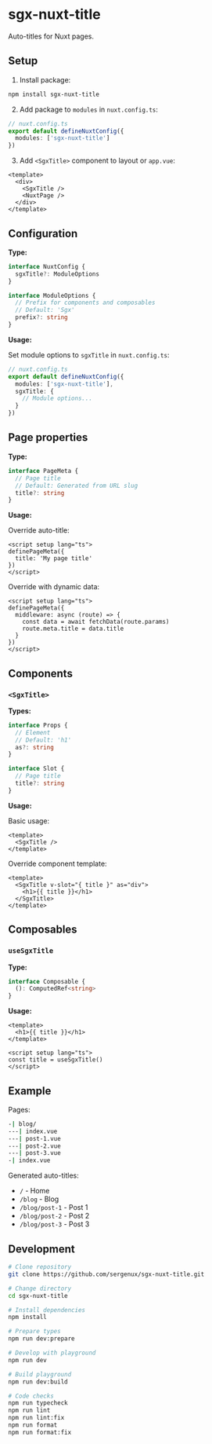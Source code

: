# sgx-nuxt-title

Auto-titles for Nuxt pages.

## Setup

1.  Install package:

```bash
npm install sgx-nuxt-title
```

2. Add package to `modules` in `nuxt.config.ts`:

```ts
// nuxt.config.ts
export default defineNuxtConfig({
  modules: ['sgx-nuxt-title']
})
```

3. Add `<SgxTitle>` component to layout or `app.vue`:

```vue
<template>
  <div>
    <SgxTitle />
    <NuxtPage />
  </div>
</template>
```

## Configuration

**Type:**

```ts
interface NuxtConfig {
  sgxTitle?: ModuleOptions
}

interface ModuleOptions {
  // Prefix for components and composables
  // Default: 'Sgx'
  prefix?: string
}
```

**Usage:**

Set module options to `sgxTitle` in `nuxt.config.ts`:

```ts
// nuxt.config.ts
export default defineNuxtConfig({
  modules: ['sgx-nuxt-title'],
  sgxTitle: {
    // Module options...
  }
})
```

## Page properties

**Type:**

```ts
interface PageMeta {
  // Page title
  // Default: Generated from URL slug
  title?: string
}
```

**Usage:**

Override auto-title:

```vue
<script setup lang="ts">
definePageMeta({
  title: 'My page title'
})
</script>
```

Override with dynamic data:

```vue
<script setup lang="ts">
definePageMeta({
  middleware: async (route) => {
    const data = await fetchData(route.params)
    route.meta.title = data.title
  }
})
</script>
```

## Components

### `<SgxTitle>`

**Types:**

```ts
interface Props {
  // Element
  // Default: 'h1'
  as?: string
}

interface Slot {
  // Page title
  title?: string
}
```

**Usage:**

Basic usage:

```vue
<template>
  <SgxTitle />
</template>
```

Override component template:

```vue
<template>
  <SgxTitle v-slot="{ title }" as="div">
    <h1>{{ title }}</h1>
  </SgxTitle>
</template>
```

## Composables

### `useSgxTitle`

**Type:**

```ts
interface Composable {
  (): ComputedRef<string>
}
```

**Usage:**

```vue
<template>
  <h1>{{ title }}</h1>
</template>

<script setup lang="ts">
const title = useSgxTitle()
</script>
```

## Example

Pages:

```bash [Directory Structure]
-| blog/
---| index.vue
---| post-1.vue
---| post-2.vue
---| post-3.vue
-| index.vue
```

Generated auto-titles:

- `/` - Home
- `/blog` - Blog
- `/blog/post-1` - Post 1
- `/blog/post-2` - Post 2
- `/blog/post-3` - Post 3

## Development

```bash
# Clone repository
git clone https://github.com/sergenux/sgx-nuxt-title.git

# Change directory
cd sgx-nuxt-title

# Install dependencies
npm install

# Prepare types
npm run dev:prepare

# Develop with playground
npm run dev

# Build playground
npm run dev:build

# Code checks
npm run typecheck
npm run lint
npm run lint:fix
npm run format
npm run format:fix
```

